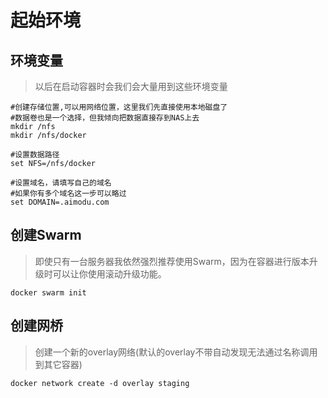 # 起始环境



## 环境变量

> 以后在启动容器时会我们会大量用到这些环境变量

```text
#创建存储位置,可以用网络位置，这里我们先直接使用本地磁盘了
#数据卷也是一个选择，但我倾向把数据直接存到NAS上去
mkdir /nfs
mkdir /nfs/docker

#设置数据路径
set NFS=/nfs/docker

#设置域名，请填写自己的域名
#如果你有多个域名这一步可以略过
set DOMAIN=.aimodu.com

```

## 创建Swarm

> 即使只有一台服务器我依然强烈推荐使用Swarm，因为在容器进行版本升级时可以让你使用滚动升级功能。

```text
docker swarm init
```

## 创建网桥

> 创建一个新的overlay网络\(默认的overlay不带自动发现无法通过名称调用到其它容器\)

```text
docker network create -d overlay staging
```

